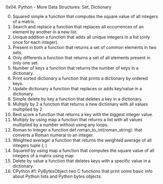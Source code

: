 0x04. Python - More Data Structures: Set, Dictionary

0. Squared simple
a function that computes the square value of all integers of a matrix.
1. Search and replace
a function that replaces all occurrences of an element by another in a new list.
2. Unique addition
a function that adds all unique integers in a list (only once for each integer).
3. Present in both
a function that returns a set of common elements in two sets.
4. Only differents
a function that returns a set of all elements present in only one set.
5. Number of keys
a function that returns the number of keys in a dictionary.
6. Print sorted dictionary
a function that prints a dictionary by ordered keys.
7. Update dictionary
a function that replaces or adds key/value in a dictionary.
8. Simple delete by key
a function that deletes a key in a dictionary.
9. Multiply by 2
a function that returns a new dictionary with all values multiplied by 2
10. Best score
a function that returns a key with the biggest integer value.
11. Multiply by using map
a function that returns a list with all values multiplied by a number without using any loops.
12. Roman to Integer
a function def roman_to_int(roman_string): that converts a Roman numeral to an integer.
13. Weighted average!
a function that returns the weighted average of all integers tuple (<score>, <weight>)
14. Squared by using map
a function that computes the square value of all integers of a matrix using map
15. Delete by value
a function that deletes keys with a specific value in a dictionary.
16. CPython #1: PyBytesObject
two C functions that print some basic info about Python lists and Python bytes objects.

